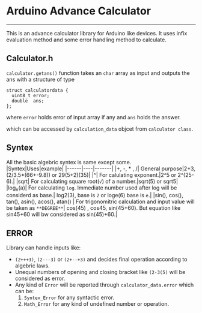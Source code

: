 # Arduino Advance Calculator
***
This is an advance calculator library for Arduino like devices. It uses infix evaluation method and some error handling method to calculate.
## Calculator.h
 `calculator.getans()` function takes an `char` array as input and outputs the ans with a structure of type

```
struct calculatordata {
  uint8_t error;
  double  ans;
};
```
where `error` holds error of input array if any and `ans`  holds the answer.

which can be accessed by `calculation_data` objcet from `calculator class`.


## Syntex
  All the basic algebric syntex is same except some.<br/>
  |Syntex|Uses|example|
  |------|----|-------|
  |+, -, * , /| General purpose|2+3, (2/3.5*(66+-9.8)) or 29(5+2)(35)|
  |^| For calulating exponent.|2^5 or 2^(25-6).|
  |sqrt| For calculating square root(`√`) of a number.|sqrt(5) or sqrt5|
  |log<sub>n</sub>(a)| For calculating `log`. Immediate number used after log will be considerd as base.| log2(3), base is `2` or loge(6) base is `e`.|
  |sin(), cos(), tan(), asin(), acos(), atan() | For trigonomitric calculation and input value will be taken as `**DEGREE**`| cos(45) , cos45, sin(45+60). But equation like sin45+60 will bw considered as sin(45)+60.|  


  ## ERROR
  Library can handle inputs like:
  * `(2+++3)`, `(2---3)` or `(2+--+3)` and decides final operation according to algebric laws.
  * Unequal numbers of opening and closing bracket like `(2-3(5)` will be considered as error.
  * Any kind of `Error` will be reported through `calculator_data.error` which can be:
    1. `Syntex_Error` for any syntactic error.
    2. `Math_Error` for any kind of undefined number or operation.
